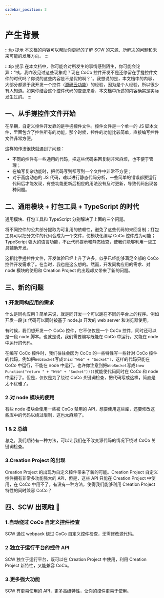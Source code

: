 ```yaml
---
sidebar_position: 2
---
```


# 产生背景

:::tip 提示
本文档的内容可以帮助你更好的了解 SCW 的来源、所解决的问题和未来可能的发展方向。
:::

:::tip 提示
在本文档中，你可能会对所发生的事情感到陌生，你可能会诧异：“咦，我咋没见过这些现象呢？现在 CoCo 控件开发不是还停留在手搓控件文件的时代吗？你说的这些内容是不是假的啊？”。我想说的是，本文档中的内容，大部分都源于我开发一个控件（[源码云功能](https://s-lightning.github.io/Kitten-Cloud-Function/?latest)）的经验，因为是个人经验，所以很少有人知道。如果你结合这个控件代码的变更来看，本文档中所述的内容确实是实际发生过的。
:::

## 一、从手搓控件文件开始

在早期，自定义控件开发靠的是手搓控件文件。控件文件是一个单一的 JS 脚本文件，里面包含了控件所有的功能。那个时候，控件的功能比较简单，直接编写控件文件非常方便。

这样的作法很快就遇到了问题：
- 不同的控件有一些通用的代码，把这些代码来回复制非常麻烦，也不便于管理；
- 在编写复杂功能时，把代码写到都写到一个文件中非常不方便；
- 对于高度动态的 JS 代码，难以进行静态代码分析，一些简单的错误都要运行代码后才能发现，有些功能更新后相应的用法没有及时更新，导致代码出现各种问题。

## 二、通用模块 + 打包工具 + TypeScript 的时代

通用模块、打包工具和 TypeScript 分别解决了上面的三个问题。

将不同控件的公共部分提取为可复用的依赖性，避免了这些代码的来回复制；打包工具可以把分文件的代码合成为一个文件，使模块化编写 CoCo 控件成为可能；TypeScript 强大的语言功能，不止代码提示和静态检查，使我们能够利用一些工具辅助开发。

这相比手搓控件文件，开发体验已经上升了许多，似乎已经能够满足全部的 CoCo 控件开发需求了。在当时，我也是这么想的。然而，开发同构应用的需求、对 node 模块的使用和 Creation Project 的出现却又带来了新的问题。

## 三、新的问题

### 1.开发同构应用的需求

什么是同构应用？简单来说，就是同开发一个可以跑在不同的平台上的程序。例如开发一段 js 代码可以同时被基于 node.js 开发的 web server 和浏览器使用。

有时候，我们想开发一个 CoCo 控件，它不仅仅是一个 CoCo 控件，同时还可以是一段 node 脚本。也就是说，我们需要编写既能在 CoCo 中运行，又能在 node 中运行的代码。

在编写 CoCo 控件时，我们往往会因为 CoCo 的一些特性写一些针对 CoCo 控件的代码，例如把`WebSocket`写成`this["Web" + "Socket"]`，这样的代码只能在 CoCo 中运行，不能在 node 中运行。也许你注意到把`WebSocket`写成`(new Function("return " + "Web" + "Socket"))()`就能使代码同时在 CoCo 和 node 中运行了。但是，仅仅是为了绕过 CoCo 关键词检查，把代码写成这样，简直是太不优雅了。

### 2.对 node 模块的使用

有些 node 模块会使用一些被 CoCo 禁用的 API，想要使用这些库，还要修改这些库中的代码以绕过限制，这也太麻烦了。

### 1 & 2 总结

总之，我们期待有一种方法，可以让我们在不改变源代码的情况下绕过 CoCo 关键词检查。

### 3.Creation Project 的出现

Creation Project 的出现为自定义控件带来了新的可能。Creation Project 自定义控件拥有非常多功能强大的 API，但是，这些 API 只能在 Creation Project 中使用，在 CoCo 中用不了。有没有一种方法，使得我们能够利用 Creation Project 特性的同时兼容 CoCo？

## 四、SCW 出现啦 🎉

### 1.自动绕过 CoCo 自定义控件检查

SCW 通过 webpack 绕过 CoCo 自定义控件检查，无需修改源代码。

### 2.独立于运行平台的控件 API

SCW 独立于运行平台，既可以在 Creation Project 中使用，利用 Creation Project 新特性，又能兼容 CoCo。

### 3.更多强大功能

SCW 有更易使用的 API，更多高级特性，让你的控件更易于使用。
